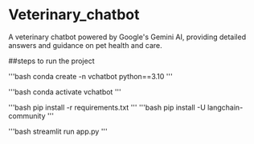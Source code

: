 # Veterinary_chatbot
 A veterinary chatbot powered by Google's Gemini AI, providing detailed answers and guidance on pet health and care.

 ##steps to run the project

 '''bash
 conda create -n vchatbot python==3.10
 '''

  '''bash
 conda activate vchatbot
 '''

'''bash
pip install -r requirements.txt
'''
'''bash
pip install -U langchain-community
'''

'''bash
streamlit run app.py
'''
